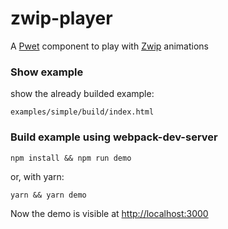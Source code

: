 # zwip-player

A [Pwet](https://github.com/Gastonite/zwip) component to play with [Zwip](https://github.com/Gastonite/zwip) animations
 
### Show example

show the already builded example:

```examples/simple/build/index.html```


### Build example using webpack-dev-server

```
npm install && npm run demo
```

or, with yarn:
```
yarn && yarn demo
```
Now the demo is visible at [http://localhost:3000](http://localhost:3000)